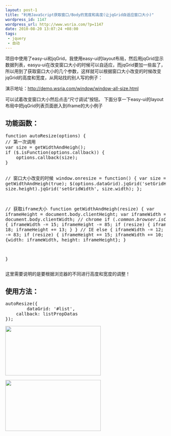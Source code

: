 ```yaml
--- 
layout: post-1
title: "利用JavaScript获取窗口/Body的宽度和高度(让jqGrid自适应窗口大小)"
wordpress_id: 1147
wordpress_url: http://www.wsria.com/?p=1147
date: 2010-08-20 13:07:24 +08:00
tags: 
 - jquery
 - 自动
---
```

项目中使用了easy-ui和jqGrid，我使用easy-ui的layout布局，然后用jqGrid显示数据列表，easyu-ui在改变窗口大小的时候可以自适应，而jqGrid要加一些盐了，所以用到了获取窗口大小的几个参数，这样就可以根据窗口大小改变的时候改变jqGrid的高度和宽度，从网站找的别人写的例子：

演示地址：<a href="http://demo.wsria.com/window/window-all-size.html">http://demo.wsria.com/window/window-all-size.html</a>

可以试着改变窗口大小然后点击“尺寸调试”按钮。
下面分享一下easy-ui的layout布局中把jqGrid列表页面嵌入到iframe的大小例子
<!--more-->
<h2>功能函数：</h2>
<pre class="brush: js">function autoResize(options) {
// 第一次调用
var size = getWidthAndHeigh();
if ($.isFunction(options.callback)) {
	options.callback(size);
}

// 窗口大小改变的时候
window.onresize = function() {
	var size = getWidthAndHeigh(true);
	$(options.dataGrid).jqGrid('setGridHeight', size.height).jqGrid('setGridWidth', size.width);
};

// 获取iframe大小
function getWidthAndHeigh(resize) {
	var iframeHeight = document.body.clientHeight;
	var iframeWidth = document.body.clientWidth;
	// chrome
	if ($.common.browser.isChrome()) {
		iframeWidth -= 16;
		iframeHeight -= 85;
	}
	// firefox
	else if ($.common.browser.isMozila()) {
		iframeWidth -= 15;
		iframeHeight -= 85;
		if (resize) {
			iframeWidth += 18;
			iframeHeight += 13;
		}
	} 
	// IE
	else {
		iframeWidth -= 12;
		iframeHeight -= 83;
		if (resize) {
			iframeHeight += 15;
			iframeWidth += 10;
		}
	}
	return {width: iframeWidth, height: iframeHeight};
}

}</pre>
这里需要说明的是要根据浏览器的不同进行高度和宽度的调整！
<h2>使用方法：</h2>
<pre class="brush: js">autoResize({
        dataGrid: '#list',
	callback: listPropDatas
});</pre>
<a href="http://www.kafeitu.me/files/2010/08/full-size-for-jqgrid.png"><img class="size-medium wp-image-1148" title="full size for jqgrid" src="http://www.kafeitu.me/files/2010/08/full-size-for-jqgrid-300x155.png" alt="" width="300" height="155" /></a>

<a href="http://www.kafeitu.me/files/2010/08/small-size-for-jqgrid.png"><img class="size-medium wp-image-1149" title="small size for jqgrid" src="http://www.kafeitu.me/files/2010/08/small-size-for-jqgrid-300x160.png" alt="" width="300" height="160" /></a>
